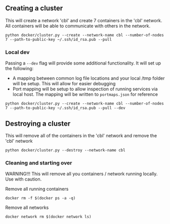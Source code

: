 ## Creating a cluster

This will create a network 'cbl' and create 7 containers in the 'cbl' network.
All containers will be able to communicate with others in the network.

```
python docker/cluster.py --create --network-name cbl --number-of-nodes 7 --path-to-public-key ~/.ssh/id_rsa.pub --pull
```

### Local dev

Passing a `--dev` flag will provide some additional functionality.
It will set up the following:
- A mapping between common log file locations and your local /tmp folder will be setup. This will allow for easier debugging
- Port mapping will be setup to allow inspection of running services via local host. The mapping will be written to `portmaps.json` for reference 

```
python docker/cluster.py --create --network-name cbl --number-of-nodes 7 --path-to-public-key ~/.ssh/id_rsa.pub --pull --dev
```

## Destroying a cluster

This will remove all of the containers in the 'cbl' network and remove the 'cbl' network

```
python docker/cluster.py --destroy --network-name cbl
```

### Cleaning and starting over

WARNING!!! This will remove all you containers / network running locally. Use with caution.

Remove all running containers
```
docker rm -f $(docker ps -a -q)
```

Remove all networks
```
docker network rm $(docker network ls)
```